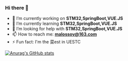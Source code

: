 ### Hi there 👋

<!--
**MALossov/MALossov** is a ✨ _special_ ✨ repository because its `README.md` (this file) appears on your GitHub profile.

Here are some ideas to get you started:

- 🔭 I’m currently working on ...
- 🌱 I’m currently learning ...
- 👯 I’m looking to collaborate on ...
- 🤔 I’m looking for help with ...
- 💬 Ask me about ...
- 📫 How to reach me: ...
- 😄 Pronouns: ...
- ⚡ Fun fact: ...
-->
- 🔭 I’m currently working on **STM32,SpringBoot,VUE.JS**
- 🌱 I’m currently learning **STM32,SpringBoot,VUE.JS**
- 🤔 I’m looking for help with **STM32,SpringBoot,VUE.JS**
- 📫 How to reach me: **malossov@163.com**
- ⚡ Fun fact: I'm the 菜est in UESTC


[![Anurag's GitHub stats](https://github-readme-stats.vercel.app/api?username=malossov&count_private=true&show_icons=true&theme=radical)](https://github.com/anuraghazra/github-readme-stats)
